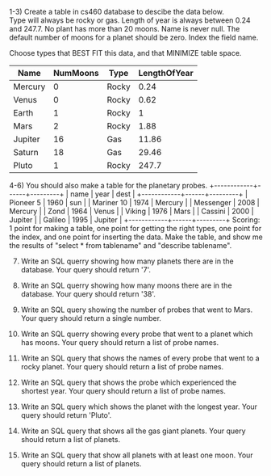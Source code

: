 
1-3) Create a table in cs460 database to descibe the data below.  
Type will always be rocky or gas.  Length of year is always between 0.24 and 247.7.  No plant has more than 20 moons.  Name is never null.  The default number of moons for a planet should be zero.  Index the field name.

Choose types that BEST FIT this data, and that MINIMIZE table space. 


| Name	    | NumMoons	| Type	 | LengthOfYear |
|-----------|-----------|--------|--------------|
| Mercury   |	0       | Rocky  | 0.24         |
| Venus	    | 0	        | Rocky  | 0.62         |
| Earth	    | 1	        | Rocky  | 1            |
| Mars      | 2         | Rocky  | 1.88         |
| Jupiter	| 16        | Gas	 | 11.86        |
| Saturn	| 18        | Gas	 | 29.46        |
| Pluto	    | 1	        | Rocky	 | 247.7        |

4-6) You should also make a table for the planetary probes.
+------------+------+---------+
| name       | year | dest    |
+------------+------+---------+
| Pioneer 5  | 1960 | sun     |
| Mariner 10 | 1974 | Mercury |
| Messenger  | 2008 | Mercury |
| Zond       | 1964 | Venus   |
| Viking     | 1976 | Mars    |
| Cassini    | 2000 | Jupiter |
| Galileo    | 1995 | Jupiter |
+------------+------+---------+
Scoring:  1 point for making a table, one point for getting the right types, one point for the index, and one point for inserting the data.  Make the table, and show me the results of "select * from tablename" and "describe tablename".

7) Write an SQL querry showing how many planets there are in the database.  Your query should return '7'.


8) Write an SQL querry showing how many moons there are in the database.  Your query should return '38'.


9) Write an SQL query showing the number of probes that went to Mars.  Your query should return a single number.


10) Write an SQL querry showing every probe that went to a planet which has moons.  Your query should return a list of probe names.


11) Write an SQL query that shows the names of every probe that went to a rocky planet.  Your query should return a list of probe names.


12) Write an SQL query that shows the probe which experienced the shortest year.  Your query should return a list of probe names.


13) Write an SQL query which shows the planet with the longest year.  Your query should return 'Pluto'.

14) Write an SQL query that shows all the gas giant planets.  Your query should return a list of planets.

15) Write an SQL query that show all planets with at least one moon.  Your query should return a list of planets.